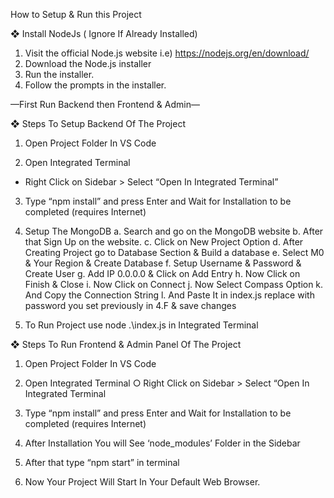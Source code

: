 How to Setup & Run this Project

❖ Install NodeJs ( Ignore If Already Installed)
1. Visit the official Node.js website i.e)
https://nodejs.org/en/download/
2. Download the Node.js installer
3. Run the installer.
4. Follow the prompts in the installer.

—First Run Backend then Frontend & Admin—

❖ Steps To Setup Backend Of The Project

1. Open Project Folder In VS Code

2. Open Integrated Terminal
- Right Click on Sidebar > Select “Open In Integrated
Terminal”

3. Type “npm install” and press Enter and Wait for
Installation to be completed (requires Internet)

4. Setup The MongoDB
a. Search and go on the MongoDB website
b. After that Sign Up on the website.
c. Click on New Project Option
d. After Creating Project go to Database Section & Build a database
e. Select M0 & Your Region & Create Database
f. Setup Username & Password & Create User
g. Add IP 0.0.0.0 & Click on Add Entry
h. Now Click on Finish & Close
i. Now Click on Connect
j. Now Select Compass Option
k. And Copy the Connection String
l. And Paste It in index.js replace <password> with password you set previously in 4.F & save changes

5. To Run Project use node .\index.js in Integrated Terminal

❖ Steps To Run Frontend & Admin Panel Of The Project

1. Open Project Folder In VS Code

2. Open Integrated Terminal
○ Right Click on Sidebar > Select “Open In Integrated
Terminal

3. Type “npm install” and press Enter and Wait for
Installation to be completed (requires Internet)

4. After Installation You will See ‘node_modules’ Folder in
the Sidebar

5. After that type “npm start” in terminal

6. Now Your Project Will Start In Your Default Web Browser.
